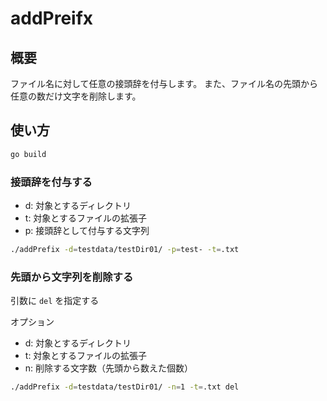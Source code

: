 # addPreifx

## 概要
ファイル名に対して任意の接頭辞を付与します。
また、ファイル名の先頭から任意の数だけ文字を削除します。

## 使い方
```bash
go build
```
### 接頭辞を付与する
- d: 対象とするディレクトリ
- t: 対象とするファイルの拡張子
- p: 接頭辞として付与する文字列

```bash
./addPrefix -d=testdata/testDir01/ -p=test- -t=.txt
```

### 先頭から文字列を削除する
引数に `del` を指定する

オプション
- d: 対象とするディレクトリ
- t: 対象とするファイルの拡張子
- n: 削除する文字数（先頭から数えた個数）
```bash
./addPrefix -d=testdata/testDir01/ -n=1 -t=.txt del
```
